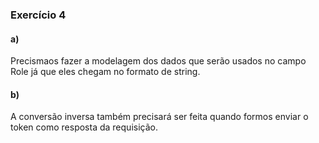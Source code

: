 ### Exercício 4

#### a)

Precismaos fazer a modelagem dos dados que serão usados no campo Role já que eles chegam no formato de string.

#### b)

A conversão inversa também precisará ser feita quando formos enviar o token como resposta da requisição.
